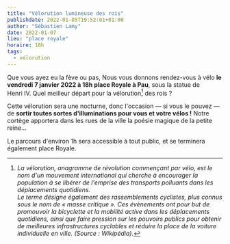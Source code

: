 ```yaml
---
title: "Vélorution lumineuse des rois"
publishdate: 2022-01-05T19:52:01+01:00
author: "Sébastien Lamy"
date: 2022-01-07
lieu: "place royale"
horaire: 18h
tags:
  - vélorution
---
```



Que vous ayez eu la fève ou pas, Nous vous donnons rendez-vous à vélo **le vendredi 7 janvier 2022 à 18h place Royale à Pau**, sous la statue de Henri IV. Quel meilleur départ pour la vélorution[^1] des rois ?

<!--more-->

Cette vélorution sera une nocturne, donc l'occasion — si vous le pouvez — de **sortir toutes sortes d'illuminations pour vous et votre vélos !** Notre cortège apportera dans les rues de la ville la poésie magique de la petite reine…

Le parcours d'environ 1h sera accessible à tout public, et se terminera également place Royale.

[^1]: _La vélorution, anagramme de révolution commençant par vélo, est le nom d'un mouvement international qui cherche à encourager la population à se libérer de l'emprise des transports polluants dans les déplacements quotidiens. <br> Le terme désigne également des rassemblements cyclistes, plus connus sous le nom de « masse critique ». Ces évènements ont pour but de promouvoir la bicyclette et la mobilité active dans les déplacements quotidiens, ainsi que faire pression sur les pouvoirs publics pour obtenir de meilleures infrastructures cyclables et réduire la place de la voiture individuelle en ville. (Source : Wikipédia)._
